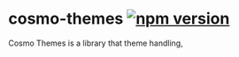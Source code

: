 # cosmo-themes [![npm version](https://badge.fury.io/js/@pixel-forge%2Fcosmo-components.svg)](https://badge.fury.io/js/@pixel-forge%2Fcosmo-components)
Cosmo Themes is a library that theme handling,